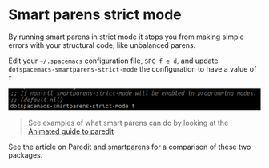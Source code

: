 # Smart parens strict mode

By running smart parens in strict mode it stops you from making simple errors with your structural code, like unbalanced parens.

Edit your `~/.spacemacs` configuration file, `SPC f e d`, and update `dotspacemacs-smartparens-strict-mode` the configuration to have a value of `t`

![Spacemacs - Configuration - smart parents strict mode](/images/spacemacs-configuration-smart-parens-strict-mode.png)

> See examples of what smart parens can do by looking at the [Animated guide to paredit](http://danmidwood.com/content/2014/11/21/animated-paredit.html)

See the article on [Paredit and smartparens](https://github.com/Fuco1/smartparens/wiki/Paredit-and-smartparens) for a comparison of these two packages.
